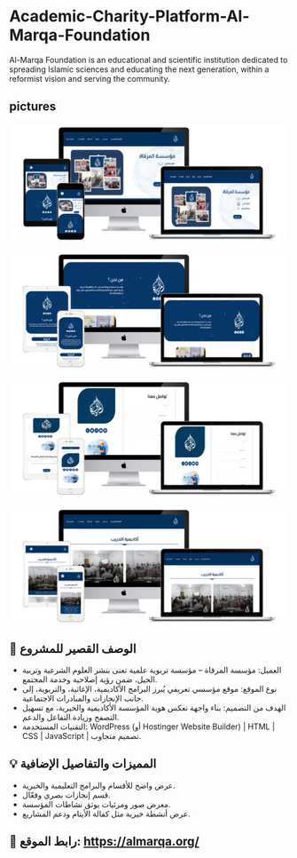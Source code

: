# Academic-Charity-Platform-Al-Marqa-Foundation
Al-Marqa Foundation is an educational and scientific institution dedicated to spreading Islamic sciences and educating the next generation, within a reformist vision and serving the community.

## pictures
![loading..](1.png)

![loading..](2.png)

![loading..](3.png)

![loading..](4.png)




## 📝 الوصف القصير للمشروع
- العميل: مؤسسة المرقاة – مؤسسة تربوية علمية تعنى بنشر العلوم الشرعية وتربية الجيل، ضمن رؤية إصلاحية وخدمة المجتمع.
- نوع الموقع: موقع مؤسسي تعريفي يُبرز البرامج الأكاديمية، الإغاثية، والتربوية، إلى جانب الإنجازات والمبادرات الاجتماعية.
- الهدف من التصميم: بناء واجهة تعكس هوية المؤسسة الأكاديمية والخيرية، مع تسهيل التصفح وزيادة التفاعل والدعم.
- التقنيات المستخدمة: WordPress (أو Hostinger Website Builder) | HTML | CSS | JavaScript | تصميم متجاوب.

## 💡 المميزات والتفاصيل الإضافية
- عرض واضح للأقسام والبرامج التعليمية والخيرية.
- قسم إنجازات بصري وفعّال.
- معرض صور ومرئيات يوثق نشاطات المؤسسة.
- عرض أنشطة خيرية مثل كفالة الأيتام ودعم المشاريع.

## 🔗 رابط الموقع: https://almarqa.org/
